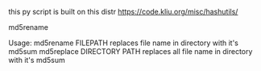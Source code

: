 this py script is built on this distr
https://code.kliu.org/misc/hashutils/


md5rename

Usage:
	md5rename FILEPATH 			replaces file name in directory with it's md5sum
	md5replace DIRECTORY PATH		replaces all file name in directory with it's md5sum

